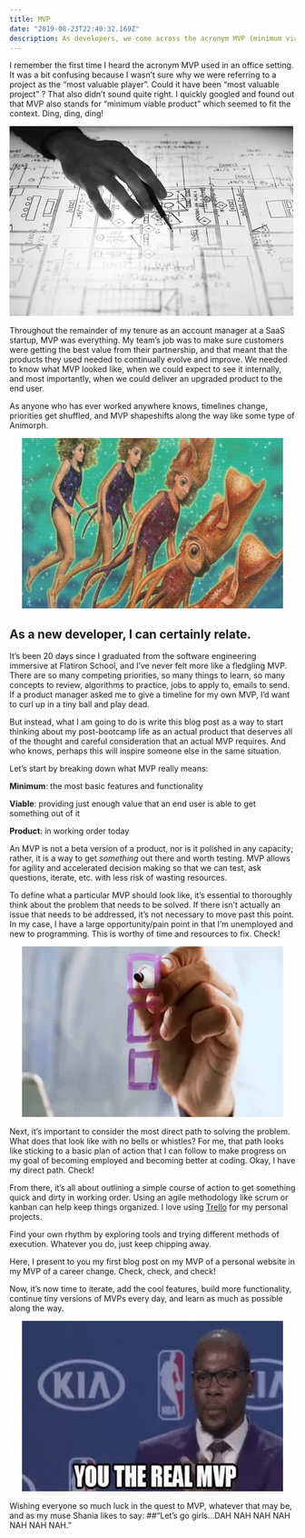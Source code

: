```yaml
---
title: MVP
date: "2019-08-23T22:40:32.169Z"
description: As developers, we come across the acronym MVP (minimum viable product) quite a bit. It's the milestone we're all working to get to...
---
```


I remember the first time I heard the acronym MVP used in an office setting. It was a bit confusing because I wasn’t sure why we were referring to a project as the “most valuable player”. Could it have been “most valuable project” ? That also didn’t sound quite right. I quickly googled and found out that MVP also stands for “minimum viable product” which seemed to fit the context. Ding, ding, ding!

![design](./design.jpeg)

Throughout the remainder of my tenure as an account manager at a SaaS startup, MVP was everything. My team’s job was to make sure customers were getting the best value from their partnership, and that meant that the products they used needed to continually evolve and improve. We needed to know what MVP looked like, when we could expect to see it internally, and most importantly, when we could deliver an upgraded product to the end user. 

As anyone who has ever worked anywhere knows, timelines change, priorities get shuffled, and MVP shapeshifts along the way like some type of Animorph. 

<p align="center">
  <img width="460" height="300" src="./animorphs.jpg">
</p>

## As a new developer, I can certainly relate.

It’s been 20 days since I graduated from the software engineering immersive at Flatiron School, and I’ve never felt more like a fledgling MVP. There are so many competing priorities, so many things to learn, so many concepts to review, algorithms to practice, jobs to apply to, emails to send. If a product manager asked me to give a timeline for my own MVP, I’d want to curl up in a tiny ball and play dead. 

But instead, what I am going to do is write this blog post as a way to start thinking about my post-bootcamp life as an actual product that deserves all of the thought and careful consideration that an actual MVP requires. And who knows, perhaps this will inspire someone else in the same situation.

Let’s start by breaking down what MVP really means: 

**Minimum**: the most basic features and functionality

**Viable**: providing just enough value that an end user is able to get something out of it  

**Product**: in working order today

An MVP is not a beta version of a product, nor is it polished in any capacity; rather, it is a way to get <em>something</em> out there and worth testing. MVP allows for agility and accelerated decision making so that we can test, ask questions, iterate, etc. with less risk of wasting resources. 

To define what a particular MVP should look like, it’s essential to thoroughly think about the problem that needs to be solved. If there isn’t actually an issue that needs to be addressed, it’s not necessary to move past this point. In my case, I have a large opportunity/pain point in that I’m unemployed and new to programming. This is worthy of time and resources to fix. Check!

<p align="center">
  <img width="460" height="300" src="./check.gif">
</p>

Next, it’s important to consider the most direct path to solving the problem. What does that look like with no bells or whistles? For me, that path looks like sticking to a basic plan of action that I can follow to make progress on my goal of becoming employed and becoming better at coding. Okay, I have my direct path. Check!

From there, it’s all about outlining a simple course of action to get something quick and dirty in working order. Using an agile methodology like scrum or kanban can help keep things organized. I love using [Trello](https://trello.com) for my personal projects. 

Find your own rhythm by exploring tools and trying different methods of execution. Whatever you do, just keep chipping away.

Here, I present to you my first blog post on my MVP of a personal website in my MVP of a career change. Check, check, and check! 

Now, it’s now time to iterate, add the cool features, build more functionality, continue tiny versions of MVPs every day, and learn as much as possible along the way. 

<p align="center">
  <img width="460" height="300" src="./mvpgif.gif">
</p>



Wishing everyone so much luck in the quest to MVP, whatever that may be, and as my muse Shania likes to say: 
##“Let’s go girls...DAH NAH NAH NAH NAH NAH NAH.”